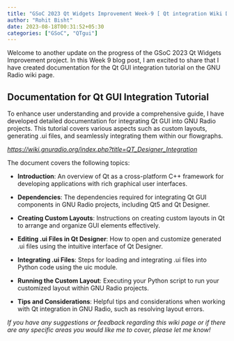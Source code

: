```yaml
---
title: "GSoC 2023 Qt Widgets Improvement Week-9 [ Qt integration Wiki Documentation ]"
author: "Rohit Bisht"
date: 2023-08-18T00:31:52+05:30
categories: ["GSoC", "QTgui"]
---
```


Welcome to another update on the progress of the GSoC 2023 Qt Widgets Improvement project. In this Week 9 blog post, I am excited to share that I have created documentation for the Qt GUI integration tutorial on the GNU Radio wiki page.

## Documentation for Qt GUI Integration Tutorial

To enhance user understanding and provide a comprehensive guide, I have developed detailed documentation for integrating Qt GUI into GNU Radio projects. This tutorial covers various aspects such as custom layouts, generating .ui files, and seamlessly integrating them within our flowgraphs.

*https://wiki.gnuradio.org/index.php?title=QT_Designer_Integration*

The document covers the following topics:

- **Introduction**: An overview of Qt as a cross-platform C++ framework for developing applications with rich graphical user interfaces.

- **Dependencies**: The dependencies required for integrating Qt GUI components in GNU Radio projects, including Qt5 and Qt Designer.

- **Creating Custom Layouts**: Instructions on creating custom layouts in Qt to arrange and organize GUI elements effectively.

- **Editing .ui Files in Qt Designer**: How to open and customize generated .ui files using the intuitive interface of Qt Designer.

- **Integrating .ui Files**: Steps for loading and integrating .ui files into Python code using the uic module.

- **Running the Custom Layout**: Executing your Python script to run your customized layout within GNU Radio projects.

- **Tips and Considerations**: Helpful tips and considerations when working with Qt integration in GNU Radio, such as resolving layout errors.


*If you have any suggestions or feedback regarding this wiki page or if there are any specific areas you would like me to cover, please let me know!*